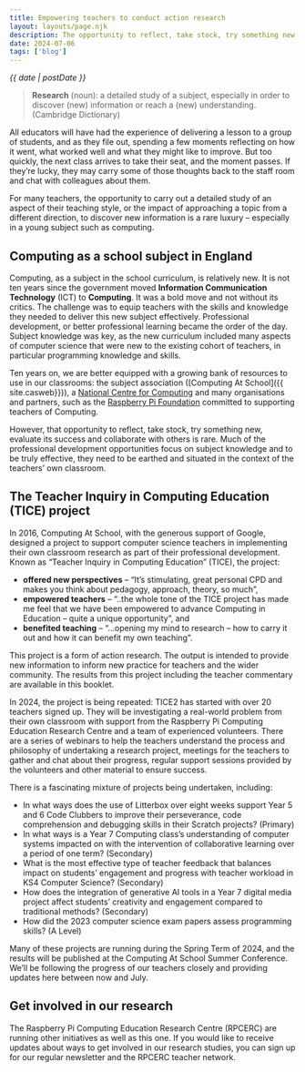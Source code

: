 ```yaml
---
title: Empowering teachers to conduct action research
layout: layouts/page.njk
description: The opportunity to reflect, take stock, try something new, evaluate its success and collaborate with others is rare .... 
date: 2024-07-06
tags: ['blog']
---
```


*{{ date | postDate }}*

> **Research** (noun): a detailed study of a subject, especially in order to discover (new) information or reach a (new) understanding. (Cambridge Dictionary)

All educators will have had the experience of delivering a lesson to a group of students, and as they file out, spending a few moments reflecting on how it went, what worked well and what they might like to improve. But too quickly, the next class arrives to take their seat, and the moment passes. If they’re lucky, they may carry some of those thoughts back to the staff room and chat with colleagues about them.

For many teachers, the opportunity to carry out a detailed study of an aspect of their teaching style, or the impact of approaching a topic from a different direction, to discover new information is a rare luxury – especially in a young subject such as computing.

## Computing as a school subject in England

Computing, as a subject in the school curriculum, is relatively new. It is not ten years since the government moved **Information Communication Technology** (ICT) to **Computing**. It was a bold move and not without its critics. The challenge was to equip teachers with the skills and knowledge they needed to deliver this new subject effectively. Professional development, or better professional learning became the order of the day. Subject knowledge was key, as the new curriculum included many aspects of computer science that were new to the existing cohort of teachers, in particular programming knowledge and skills.

Ten years on, we are better equipped with a growing bank of resources to use in our classrooms: the subject association ([Computing At School]({{ site.casweb}})), a [National Centre for Computing](https://www.teachcomputing.org) and many organisations and partners, such as the [Raspberry Pi Foundation](https://www.raspberrypi.org/) committed to supporting teachers of Computing.

However, that opportunity to reflect, take stock, try something new, evaluate its success and collaborate with others is rare. Much of the professional development opportunities focus on subject knowledge and to be truly effective, they need to be earthed and situated in the context of the teachers’ own classroom.

## The Teacher Inquiry in Computing Education (TICE) project

In 2016, Computing At School, with the generous support of Google, designed a project to support computer science teachers in implementing their own classroom research as part of their professional development. Known as “Teacher Inquiry in Computing Education” (TICE), the project:

- **offered new perspectives** – “It’s stimulating, great personal CPD and makes you think about pedagogy, approach, theory, so much”,
- **empowered teachers** – “..the whole tone of the TICE project has made me feel that we have been empowered to advance Computing in Education – quite a unique opportunity”, and
- **benefited teaching** – “…opening my mind to research – how to carry it out and how it can benefit my own teaching”.

This project is a form of action research. The output is intended to provide new information to inform new practice for teachers and the wider community. The results from this project including the teacher commentary are available in this booklet.

In 2024, the project is being repeated: TICE2 has started with over 20 teachers signed up. They will be investigating a real-world problem from their own classroom with support from the Raspberry Pi Computing Education Research Centre and a team of experienced volunteers. There are a series of webinars to help the teachers understand the process and philosophy of undertaking a research project, meetings for the teachers to gather and chat about their progress, regular support sessions provided by the volunteers and other material to ensure success.

There is a fascinating mixture of projects being undertaken, including:

- In what ways does the use of Litterbox over eight weeks support Year 5 and 6 Code Clubbers to improve their perseverance, code comprehension and debugging skills in their Scratch projects? (Primary)
- In what ways is a Year 7 Computing class’s understanding of computer systems impacted on with the intervention of collaborative learning over a period of one term? (Secondary)
- What is the most effective type of teacher feedback that balances impact on students’ engagement and progress with teacher workload in KS4 Computer Science? (Secondary)
- How does the integration of generative AI tools in a Year 7 digital media project affect students’ creativity and engagement compared to traditional methods? (Secondary)
- How did the 2023 computer science exam papers assess programming skills? (A Level)

Many of these projects are running during the Spring Term of 2024, and the results will be published at the Computing At School Summer Conference. We’ll be following the progress of our teachers closely and providing updates here between now and July.

## Get involved in our research

The Raspberry Pi Computing Education Research Centre (RPCERC) are running other initiatives as well as this one. If you would like to receive updates about ways to get involved in our research studies, you can sign up for our regular newsletter and the RPCERC teacher network.
